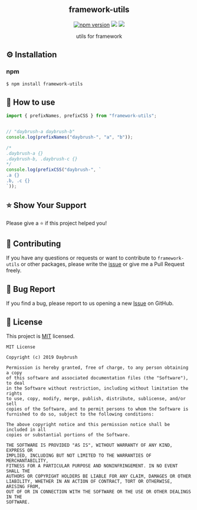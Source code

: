 
<h2 align="middle">framework-utils</h2>
<p align="middle">
<a href="https://www.npmjs.com/package/framework-utils" target="_blank"><img src="https://img.shields.io/npm/v/framework-utils.svg?style=flat-square&color=007acc&label=version" alt="npm version" /></a>
<img src="https://img.shields.io/badge/language-typescript-blue.svg?style=flat-square"/>
<a href="https://github.com/daybrush/framework-utils/blob/master/LICENSE" target="_blank"><img src="https://img.shields.io/github/license/daybrush/framework-utils.svg?style=flat-square&label=license&color=08CE5D"/></a>
</p>
<p align="middle">utils for framework</p>

## ⚙️ Installation
### npm
```bash
$ npm install framework-utils
```

## 🚀 How to use

```ts
import { prefixNames, prefixCSS } from "framework-utils";


// "daybrush-a daybrush-b"
console.log(prefixNames("daybrush-", "a", "b"));

/*
.daybrush-a {}
.daybrush-b, .daybrush-c {}
*/
console.log(prefixCSS("daybrush-", `
.a {}
.b, .c {}
`));

```

## ⭐️ Show Your Support
Please give a ⭐️ if this project helped you!

## 👏 Contributing

If you have any questions or requests or want to contribute to `framework-utils` or other packages, please write the [issue](https://github.com/daybrush/framework-utils/issues) or give me a Pull Request freely.

## 🐞 Bug Report

If you find a bug, please report to us opening a new [Issue](https://github.com/daybrush/framework-utils/issues) on GitHub.


## 📝 License

This project is [MIT](https://github.com/daybrush/framework-utils/blob/master/LICENSE) licensed.

```
MIT License

Copyright (c) 2019 Daybrush

Permission is hereby granted, free of charge, to any person obtaining a copy
of this software and associated documentation files (the "Software"), to deal
in the Software without restriction, including without limitation the rights
to use, copy, modify, merge, publish, distribute, sublicense, and/or sell
copies of the Software, and to permit persons to whom the Software is
furnished to do so, subject to the following conditions:

The above copyright notice and this permission notice shall be included in all
copies or substantial portions of the Software.

THE SOFTWARE IS PROVIDED "AS IS", WITHOUT WARRANTY OF ANY KIND, EXPRESS OR
IMPLIED, INCLUDING BUT NOT LIMITED TO THE WARRANTIES OF MERCHANTABILITY,
FITNESS FOR A PARTICULAR PURPOSE AND NONINFRINGEMENT. IN NO EVENT SHALL THE
AUTHORS OR COPYRIGHT HOLDERS BE LIABLE FOR ANY CLAIM, DAMAGES OR OTHER
LIABILITY, WHETHER IN AN ACTION OF CONTRACT, TORT OR OTHERWISE, ARISING FROM,
OUT OF OR IN CONNECTION WITH THE SOFTWARE OR THE USE OR OTHER DEALINGS IN THE
SOFTWARE.
```